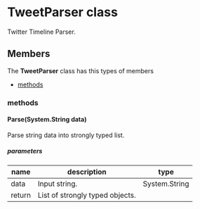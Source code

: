 
# TweetParser class

Twitter Timeline Parser.

## Members

The **TweetParser** class has this types of members

* [methods](#methods)

### methods

#### Parse(System.String data)

Parse string data into strongly typed list.

##### parameters



| name | description | type || --- | --- | --- || data | Input string. | System.String || return |List of strongly typed objects. |